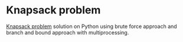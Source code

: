 # Knapsack problem
[Knapsack problem](https://en.wikipedia.org/wiki/Knapsack_problem)
solution on Python using brute force approach and branch and bound approach with multiprocessing.
